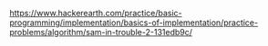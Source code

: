 https://www.hackerearth.com/practice/basic-programming/implementation/basics-of-implementation/practice-problems/algorithm/sam-in-trouble-2-131edb9c/
